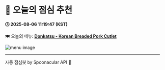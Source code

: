 # 🥗 오늘의 점심 추천

**🕒 2025-08-06 11:19:47 (KST)**

🍽️ 오늘의 메뉴: **[Donkatsu - Korean Breaded Pork Cutlet](https://www.foodista.com/recipe/BC6ZTT5G/donkatsu-korean-breaded-pork-cutlet)**

![menu image](https://img.spoonacular.com/recipes/641565-556x370.jpg)

---
자동 점심봇 by Spoonacular API 🍱
